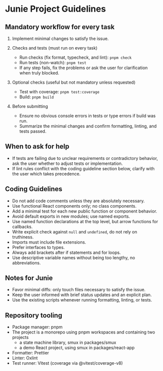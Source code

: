 # Junie Project Guidelines

## Mandatory workflow for every task

1. Implement minimal changes to satisfy the issue.

2. Checks and tests (must run on every task)
   - Run checks (fix format, typecheck, and lint): `pnpm check`
   - Run tests (non-watch): `pnpm test`
   - If any step fails, fix the problems or ask the user for clarification when truly blocked.

3. Optional checks (useful but not mandatory unless requested)
   - Test with coverage: `pnpm test:coverage`
   - Build: `pnpm build`

4. Before submitting
   - Ensure no obvious console errors in tests or type errors if build was run.
   - Summarize the minimal changes and confirm formatting, linting, and tests passed.

## When to ask for help

- If tests are failing due to unclear requirements or contradictory behavior, ask the user whether to adjust tests or implementation.
- If lint rules conflict with the coding guideline section below, clarify with the user which takes precedence.

## Coding Guidelines

- Do not add code comments unless they are absolutely necessary.
- Use functional React components only; no class components.
- Add a minimal test for each new public function or component behavior.
- Avoid default exports in new modules; use named exports.
- Use named function declarations at the top level, but arrow functions for callbacks.
- Write explicit check against `null` and `undefined`, do not rely on truthiness.
- Imports must include file extensions.
- Prefer interfaces to types.
- Always add brackets after if statements and for loops.
- Use descriptive variable names without being too lengthy, no abbreviations.

## Notes for Junie

- Favor minimal diffs: only touch files necessary to satisfy the issue.
- Keep the user informed with brief status updates and an explicit plan.
- Use the existing scripts whenever running formatting, linting, or tests.

## Repository tooling

- Package manager: pnpm
- The project is a monorepo using pnpm workspaces and containing two projects
  - a state machine library, smux in packages/smux 
  - a demo React project, using smux in packages/react-app
- Formatter: Prettier
- Linter: Oxlint
- Test runner: Vitest (coverage via @vitest/coverage-v8)

